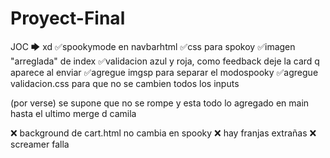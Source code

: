 # Proyect-Final
JOC 🡆 xd
✅spookymode en navbarhtml
✅css para spokoy
✅imagen "arreglada" de index
✅validacion azul y roja, como feedback deje la card q aparece al enviar
✅agregue imgsp para separar el modospooky
✅agregue validacion.css para que no se cambien todos los inputs


(por verse) se supone que no se rompe y esta todo lo agregado en main hasta el ultimo merge d camila



❌ background de cart.html no cambia en spooky
❌ hay franjas extrañas
❌ screamer falla
